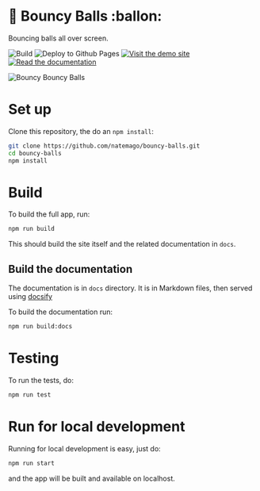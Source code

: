 :balloon: Bouncy Balls :ballon:
===============================

Bouncing balls all over screen.

![Build](https://github.com/natemago/bouncy-balls/workflows/build-and-test/badge.svg)
![Deploy to Github Pages](https://github.com/natemago/bouncy-balls/workflows/Build%20and%20Deploy%20to%20Github%20Pages/badge.svg)
[![Visit the demo site](https://img.shields.io/badge/Demo-see%20the%20demo-ff69b4)](https://natemago.github.io/bouncy-balls/)
[![Read the documentation](https://img.shields.io/badge/Documentation-Read%20the%20documentation-blue)](https://natemago.github.io/bouncy-balls/docs/)

![Bouncy Bouncy Balls](bouncy-balls-demo.gif)

# Set up

Clone this repository, the do an `npm install`:

```bash
git clone https://github.com/natemago/bouncy-balls.git
cd bouncy-balls
npm install
```

# Build

To build the full app, run:

```bash
npm run build
```

This should build the site itself and the related documentation in `docs`.

## Build the documentation

The documentation is in `docs` directory. It is in Markdown files, then served using [docsify](https://docsify.js.org/)



To build the documentation run:

```bash
npm run build:docs
```

# Testing

To run the tests, do:

```bash
npm run test
```

# Run for local development

Running for local development is easy, just do:

```bash
npm run start
```

and the app will be built and available on localhost.
